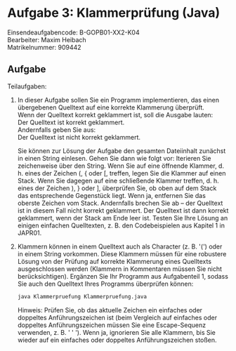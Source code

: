 # Aufgabe 3: Klammerprüfung (Java)

Einsendeaufgabencode: B-GOPB01-XX2-K04  
Bearbeiter: Maxim Heibach  
Matrikelnummer: 909442

## Aufgabe
Teilaufgaben:
1. In dieser Aufgabe sollen Sie ein Programm implementieren, das einen übergebenen Quelltext auf eine korrekte Klammerung überprüft.  
Wenn der Quelltext korrekt geklammert ist, soll die Ausgabe lauten:  
Der Quelltext ist korrekt geklammert.  
Andernfalls geben Sie aus:  
Der Quelltext ist nicht korrekt geklammert.  

    Sie können zur Lösung der Aufgabe den gesamten Dateiinhalt zunächst in einen String einlesen. Gehen Sie dann wie folgt vor: Iterieren Sie zeichenweise über den String. Wenn Sie auf eine öffnende Klammer, d. h. eines der Zeichen (, { oder [, treffen, legen Sie die Klammer auf einen Stack. Wenn Sie dagegen auf eine schließende Klammer treffen, d. h. eines der Zeichen ), } oder ], überprüfen Sie, ob oben auf dem Stack das entsprechende Gegenstück liegt. Wenn ja, entfernen Sie das oberste Zeichen vom Stack. Andernfalls brechen Sie ab – der Quelltext ist in diesem Fall nicht korrekt geklammert. Der Quelltext ist dann korrekt geklammert, wenn der Stack am Ende leer ist. Testen Sie Ihre Lösung an einigen einfachen Quelltexten, z. B. den Codebeispielen aus Kapitel 1 in JAPR01.

2. Klammern können in einem Quelltext auch als Character (z. B. '(') oder in einem String vorkommen. Diese Klammern müssen für eine robustere Lösung von der Prüfung auf korrekte Klammerung eines Quelltexts ausgeschlossen werden (Klammern in Kommentaren müssen Sie nicht berücksichtigen). Ergänzen Sie Ihr Programm aus Aufgabenteil 1, sodass Sie auch den Quelltext Ihres Programms überprüfen können: 
    ```sh
    java Klammerpruefung Klammerpruefung.java
    ```
    
    Hinweis: Prüfen Sie, ob das aktuelle Zeichen ein einfaches oder doppeltes Anführungszeichen ist (beim Vergleich auf einfaches oder doppeltes Anführungszeichen müssen Sie eine Escape-Sequenz verwenden, z. B. ' \' '). Wenn ja, ignorieren Sie alle Klammern, bis Sie wieder auf ein einfaches oder doppeltes Anführungszeichen stoßen. 
